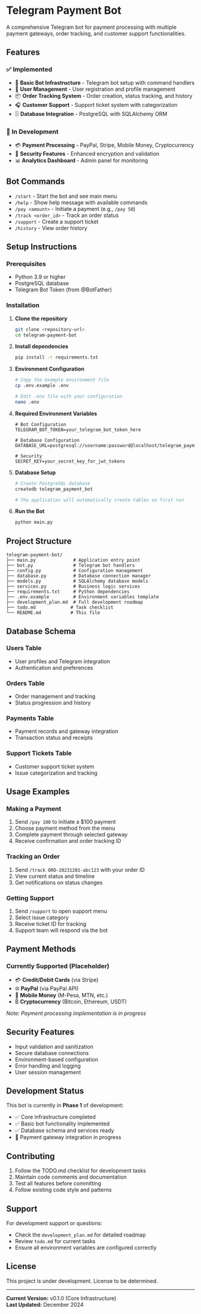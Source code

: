 # Telegram Payment Bot

A comprehensive Telegram bot for payment processing with multiple payment gateways, order tracking, and customer support
functionalities.

## Features

### ✅ Implemented

- 🤖 **Basic Bot Infrastructure** - Telegram bot setup with command handlers
- 👤 **User Management** - User registration and profile management
- 📦 **Order Tracking System** - Order creation, status tracking, and history
- 🎧 **Customer Support** - Support ticket system with categorization
- 🗄️ **Database Integration** - PostgreSQL with SQLAlchemy ORM

### 🔄 In Development

- 💳 **Payment Processing** - PayPal, Stripe, Mobile Money, Cryptocurrency
- 🔐 **Security Features** - Enhanced encryption and validation
- 📊 **Analytics Dashboard** - Admin panel for monitoring

## Bot Commands

- `/start` - Start the bot and see main menu
- `/help` - Show help message with available commands
- `/pay <amount>` - Initiate a payment (e.g., `/pay 50`)
- `/track <order_id>` - Track an order status
- `/support` - Create a support ticket
- `/history` - View order history

## Setup Instructions

### Prerequisites

- Python 3.9 or higher
- PostgreSQL database
- Telegram Bot Token (from @BotFather)

### Installation

1. **Clone the repository**
   ```bash
   git clone <repository-url>
   cd telegram-payment-bot
   ```

2. **Install dependencies**
   ```bash
   pip install -r requirements.txt
   ```

3. **Environment Configuration**
   ```bash
   # Copy the example environment file
   cp .env.example .env
   
   # Edit .env file with your configuration
   nano .env
   ```

4. **Required Environment Variables**
   ```env
   # Bot Configuration
   TELEGRAM_BOT_TOKEN=your_telegram_bot_token_here
   
   # Database Configuration
   DATABASE_URL=postgresql://username:password@localhost/telegram_payment_bot
   
   # Security
   SECRET_KEY=your_secret_key_for_jwt_tokens
   ```

5. **Database Setup**
   ```bash
   # Create PostgreSQL database
   createdb telegram_payment_bot
   
   # The application will automatically create tables on first run
   ```

6. **Run the Bot**
   ```bash
   python main.py
   ```

## Project Structure

```
telegram-payment-bot/
├── main.py              # Application entry point
├── bot.py               # Telegram bot handlers
├── config.py            # Configuration management
├── database.py          # Database connection manager
├── models.py            # SQLAlchemy database models
├── services.py          # Business logic services
├── requirements.txt     # Python dependencies
├── .env.example         # Environment variables template
├── development_plan.md  # Full development roadmap
├── todo.md             # Task checklist
└── README.md           # This file
```

## Database Schema

### Users Table

- User profiles and Telegram integration
- Authentication and preferences

### Orders Table

- Order management and tracking
- Status progression and history

### Payments Table

- Payment records and gateway integration
- Transaction status and receipts

### Support Tickets Table

- Customer support ticket system
- Issue categorization and tracking

## Usage Examples

### Making a Payment

1. Send `/pay 100` to initiate a $100 payment
2. Choose payment method from the menu
3. Complete payment through selected gateway
4. Receive confirmation and order tracking ID

### Tracking an Order

1. Send `/track ORD-20231201-abc123` with your order ID
2. View current status and timeline
3. Get notifications on status changes

### Getting Support

1. Send `/support` to open support menu
2. Select issue category
3. Receive ticket ID for tracking
4. Support team will respond via the bot

## Payment Methods

### Currently Supported (Placeholder)

- 💳 **Credit/Debit Cards** (via Stripe)
- 🌐 **PayPal** (via PayPal API)
- 📱 **Mobile Money** (M-Pesa, MTN, etc.)
- ₿ **Cryptocurrency** (Bitcoin, Ethereum, USDT)

*Note: Payment processing implementation is in progress*

## Security Features

- Input validation and sanitization
- Secure database connections
- Environment-based configuration
- Error handling and logging
- User session management

## Development Status

This bot is currently in **Phase 1** of development:

- ✅ Core infrastructure completed
- ✅ Basic bot functionality implemented
- ✅ Database schema and services ready
- 🔄 Payment gateway integration in progress

## Contributing

1. Follow the TODO.md checklist for development tasks
2. Maintain code comments and documentation
3. Test all features before committing
4. Follow existing code style and patterns

## Support

For development support or questions:

- Check the `development_plan.md` for detailed roadmap
- Review `todo.md` for current tasks
- Ensure all environment variables are configured correctly

## License

This project is under development. License to be determined.

---

**Current Version:** v0.1.0 (Core Infrastructure)  
**Last Updated:** December 2024
